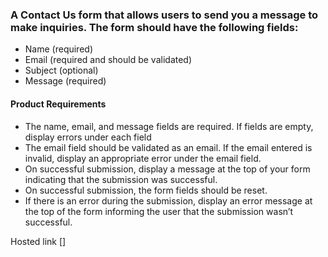 ### A Contact Us form that allows users to send you a message to make inquiries. The form should have the following fields:

- Name (required)
- Email (required and should be validated)
- Subject (optional)
- Message (required)

#### Product Requirements

- The name, email, and message fields are required. If fields are empty, display errors under each field
- The email field should be validated as an email. If the email entered is invalid, display an appropriate error under the email field.
- On successful submission, display a message at the top of your form indicating that the submission was successful.
- On successful submission, the form fields should be reset.
- If there is an error during the submission, display an error message at the top of the form informing the user that the submission wasn’t successful.

Hosted link []
